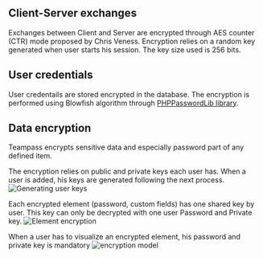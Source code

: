 <!-- docs/install/encryption.md -->


## Client-Server exchanges

Exchanges between Client and Server are encrypted through AES counter (CTR) mode proposed by Chris Veness.
Encryption relies on a random key generated when user starts his session.
The key size used is 256 bits.

## User credentials

User credentails are stored encrypted in the database. The encryption is performed using Blowfish algorithm through [PHPPasswordLib library](https://github.com/ircmaxell/PHP-PasswordLib).

## Data encryption

Teampass encrypts sensitive data and especially password part of any defined item. 

The encryption relies on public and private keys each user has. When a user is added, his keys are generated following the next process.
![Generating user keys](./_media/tp3_encrypt_user.png)

Each encrypted element (password, custom fields) has one shared key by user. This key can only be decrypted with one user Password and Private key.
![Element encryption](./_media/tp3_encrypt_item.png)

When a user has to visualize an encrypted element, his password and private key is mandatory
![encryption model](./_media/tp3_decrypt_item.png)